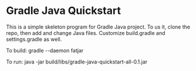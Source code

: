# Gradle Java Quickstart

This is a simple skeleton program for Gradle Java project. To us it,
clone the repo, then add and change Java files. Customize build.gradle
and settings.gradle as well.

To build:
    gradle --daemon fatjar

To run:
    java -jar build/libs/gradle-java-quickstart-all-0.1.jar
